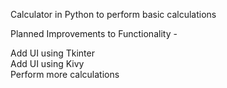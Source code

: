 Calculator in Python to perform basic calculations

Planned Improvements to Functionality -

Add UI using Tkinter  
Add UI using Kivy  
Perform more calculations  
